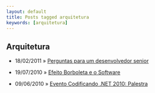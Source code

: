 ```yaml
---
layout: default
title: Posts tagged arquitetura
keywords: [arquitetura]
---
```

<h2 class="category">Arquitetura</h2>
<ul class="posts">
<li>
<p>
<span class="date">18/02/2011</span> &raquo;
<a href="/blog/perguntas-para-um-desenvolvedor-senior">Perguntas para um desenvolvedor senior</a>
</p>
</li>
<li>
<p>
<span class="date">19/07/2010</span> &raquo;
<a href="/blog/efeito-borboleta-e-o-software">Efeito Borboleta e o Software</a>
</p>
</li>
<li>
<p>
<span class="date">09/06/2010</span> &raquo;
<a href="/blog/evento-codificando-net-2010-palestra">Evento Codificando .NET 2010: Palestra</a>
</p>
</li>
</ul>
